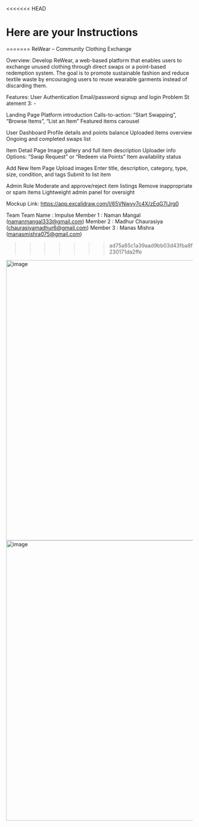 <<<<<<< HEAD
# Here are your Instructions
=======
ReWear – Community Clothing Exchange

Overview:
Develop ReWear, a web-based platform that enables users to exchange unused clothing
through direct swaps or a point-based redemption system. The goal is to promote sustainable
fashion and reduce textile waste by encouraging users to reuse wearable garments instead of
discarding them.

Features:
User Authentication
Email/password signup and login
Problem St atement 3: -

Landing Page
Platform introduction
Calls-to-action: “Start Swapping”, “Browse Items”, “List an Item”
Featured items carousel

User Dashboard
Profile details and points balance
Uploaded items overview
Ongoing and completed swaps list

Item Detail Page
Image gallery and full item description
Uploader info
Options: “Swap Request” or “Redeem via Points”
Item availability status

Add New Item Page
Upload images
Enter title, description, category, type, size, condition, and tags
Submit to list item

Admin Role
Moderate and approve/reject item listings
Remove inappropriate or spam items
Lightweight admin panel for oversight

Mockup Link:
https://app.excalidraw.com/l/65VNwvy7c4X/zEqG7IJrg0

Team 
Team Name : Impulse
Member 1 : Naman Mangal (namanmangal333@gmail.com)
Member 2 : Madhur Chaurasiya (chaurasiyamadhur6@gmail.com)
Member 3 : Manas Mishra (manasmishra075@gmail.com)
>>>>>>> ad75a85c1a39aad9bb03d43fba8f230171da2ffe
<img width="1852" height="757" alt="image" src="https://github.com/user-attachments/assets/1dd7ce1f-1dd8-4bfc-beb8-3a5db9fb8c25" />
<img width="1852" height="757" alt="image" src="https://github.com/user-attachments/assets/20634d9c-b7a6-4934-afc0-dd3f11727421" />

